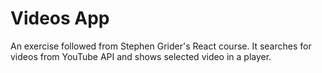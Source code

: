 # Videos App

An exercise followed from Stephen Grider's React course. It searches for videos from YouTube API and shows selected video in a player.